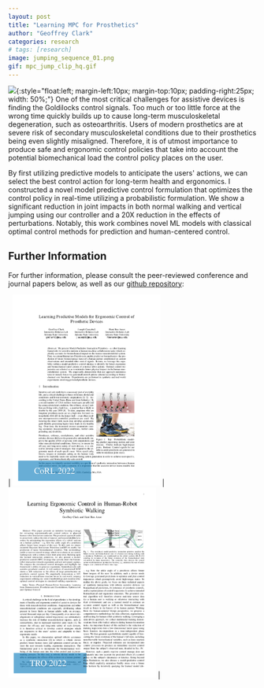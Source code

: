 ```yaml
---
layout: post
title: "Learning MPC for Prosthetics"
author: "Geoffrey Clark"
categories: research
# tags: [research]
image: jumping_sequence_01.png
gif: mpc_jump_clip_hq.gif
---
```


![](assets/img/mpc_jump_clip.gif){:style="float:left; margin-left:10px; margin-top:10px; padding-right:25px; width: 50%;"} 
One of the most critical challenges for assistive devices is finding the Goldilocks control signals. Too much or too little force at the wrong time quickly builds up to cause long-term musculoskeletal degeneration, such as osteoarthritis. Users of modern prosthetics are at severe risk of secondary musculoskeletal conditions due to their prosthetics being even slightly misaligned. Therefore, it is of utmost importance to produce safe and ergonomic control policies that take into account the potential biomechanical load the control policy places on the user.

By first utilizing predictive models to anticipate the users' actions, we can select the best control action for long-term health and ergonomics. I constructed a novel model predictive control formulation that optimizes the control policy in real-time utilizing a probabilistic formulation. We show a significant reduction in joint impacts in both normal walking and vertical jumping using our controller and a 20X reduction in the effects of perturbations.
Notably, this work combines novel ML models with classical optimal control methods for prediction and human-centered control.

## Further Information
For further information, please consult the peer-reviewed conference and journal papers below, as well as our [github repository](https://github.com/ir-lab/intprim):

| <a href="https://arxiv.org/pdf/2011.07005.pdf" target="_blank"><img src="/assets/img/CoRL2020.png" alt="drawing" width="300"/></a> | <a href="https://ieeexplore.ieee.org/stamp/stamp.jsp?tp=&arnumber=9911994" target="_blank"><img src="/assets/img/TRO2022.png" alt="drawing" width="300"/></a> |


